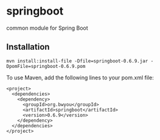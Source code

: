 # springboot
common module for Spring Boot

## Installation

```
mvn install:install-file -Dfile=springboot-0.6.9.jar -DpomFile=springboot-0.6.9.pom
```

To use Maven, add the following lines to your pom.xml file:

  ```maven
  <project>
    <dependencies>
      <dependency>
        <groupId>org.bwyou</groupId>
        <artifactId>springboot</artifactId>
        <version>0.6.9</version>
      </dependency>
    </dependencies>
  </project>
  ```


